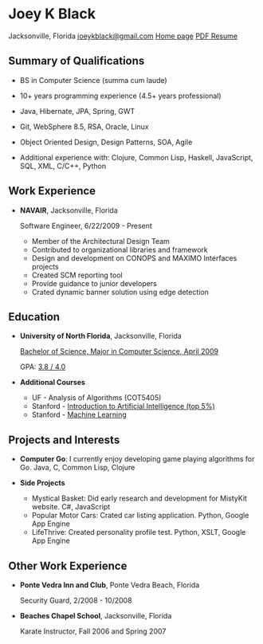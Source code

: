 Joey K Black
============

Jacksonville, Florida
joeykblack@gmail.com
[Home page](http://joeykblack.github.io)
[PDF Resume](http://joeykblack.github.io/resume/joeykblack_resume.pdf)

Summary of Qualifications
-------------------------

*	BS in Computer Science (summa cum laude)

*	10+ years programming experience (4.5+ years professional)

*	Java, Hibernate, JPA, Spring, GWT

*	Git, WebSphere 8.5, RSA, Oracle, Linux

*	Object Oriented Design, Design Patterns, SOA, Agile

*	Additional experience with: Clojure, Common Lisp, Haskell, 
	JavaScript, SQL, XML, C/C++, Python

Work Experience
---------------

*	**NAVAIR**, Jacksonville, Florida

	Software Engineer, 6/22/2009 - Present

	- Member of the Architectural Design Team
	- Contributed to organizational libraries and framework
	- Design and development on CONOPS and MAXIMO Interfaces projects
	- Created SCM reporting tool
	- Provide guidance to junior developers
	- Crated dynamic banner solution using edge detection

Education
---------

*	**University of North Florida**, Jacksonville, Florida

	[Bachelor of Science, Major in Computer Science, April 2009](https://docs.google.com/file/d/0B7YV8ipsgGKpTHBGV2ZtVkZ4bjg)
	
	GPA: [3.8 / 4.0](https://drive.google.com/file/d/0B7YV8ipsgGKpZ25EaGhsMzlNaDA)
	
*	**Additional Courses**

	-	UF - Analysis of Algorithms (COT5405)
	-	Stanford - [Introduction to Artificial Intelligence (top 5%)](https://drive.google.com/file/d/0B7YV8ipsgGKpZWsyWVZUelFjZ2c)
	-	Stanford - [Machine Learning](https://drive.google.com/file/d/0B7YV8ipsgGKpcEdkQnEzb1B5TlhkRmJYY1VwVWpBWTBmT3NB)

Projects and Interests
----------------------

*	**Computer Go**: I currently enjoy developing game playing algorithms for Go. 
	Java, C, Common Lisp, Clojure

*	**Side Projects**
	-	Mystical Basket: Did early research and development for MistyKit website. C#, JavaScript
	-	Popular Motor Cars: Crated car listing application. Python, Google App Engine
	-	LifeThrive: Created personality profile test. Python, XSLT, Google App Engine

Other Work Experience
---------------------

*	**Ponte Vedra Inn and Club**, Ponte Vedra Beach, Florida

	Security Guard, 2/2008 - 10/2008

*	**Beaches Chapel School**, Jacksonville, Florida

	Karate Instructor, Fall 2006 and Spring 2007

